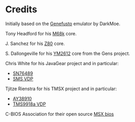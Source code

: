 # Credits

Initially based on the [Genefusto](https://github.com/DarkMoe/genefusto) emulator by DarkMoe.

Tony Headford for his [M68k](https://github.com/tonyheadford/m68k) core.

J. Sanchez for his [Z80](https://github.com/jsanchezv/Z80Core) core.

S. Dallongeville for his [YM2612](https://github.com/rofl0r/gens) core from the Gens project.

Chris White for his JavaGear project and in particular:
- [SN76489](http://javagear.sourceforge.net/source-repository.html)
- [SMS VDP](http://javagear.sourceforge.net/source-repository.html)

Tjitze Rienstra for his TMSX project and in particular:
- [AY38910](https://github.com/tjitze/TMSX)
- [TMS9918a VDP](https://github.com/tjitze/TMSX)

C-BIOS Association for their open source [MSX bios](http://cbios.sourceforge.net/)